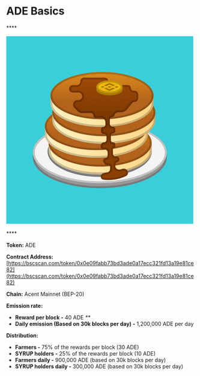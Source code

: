 # ADE Basics

\*\*\*\*

![](../.gitbook/assets/group-501.png)

\*\*\*\*

**Token:** ADE

**Contract Address:** [https://bscscan.com/token/0x0e09fabb73bd3ade0a17ecc321fd13a19e81ce82](https://bscscan.com/token/0x0e09fabb73bd3ade0a17ecc321fd13a19e81ce82)

**Chain:** Acent Mainnet \(BEP-20\)

**Emission rate:**

* **Reward per block -**  40 ADE                                                                                                       _\*\*_
* **Daily emission \(Based on 30k blocks per day\) -**  1,200,000 ADE per day

**Distribution:**

* **Farmers -** 75% of the rewards per block \(30 ADE\)
* **SYRUP holders -** 25% of the rewards per block \(10 ADE\)
* **Farmers daily -** 900,000 ADE \(based on 30k blocks per day\)
* **SYRUP holders daily -** 300,000 ADE \(based on 30k blocks per day\)

